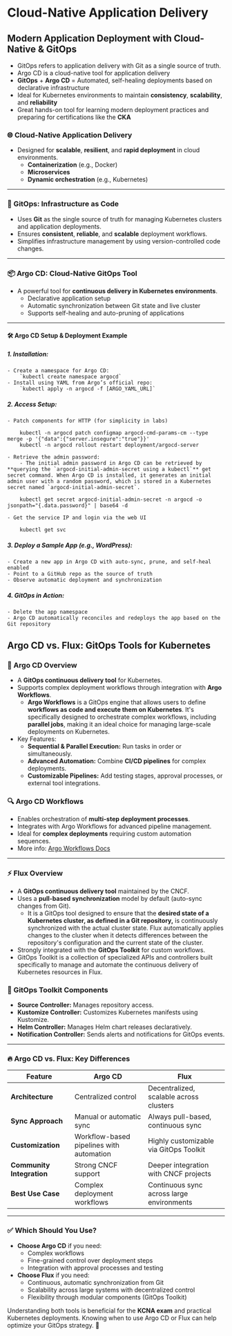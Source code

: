 # Cloud-Native Application Delivery

## Modern Application Deployment with Cloud-Native & GitOps

- GitOps refers to application delivery with Git as a single source of truth.
- Argo CD is a cloud-native tool for application delivery
- **GitOps** + **Argo CD** = Automated, self-healing deployments based on declarative infrastructure
- Ideal for Kubernetes environments to maintain **consistency**, **scalability**, and **reliability**
- Great hands-on tool for learning modern deployment practices and preparing for certifications like the **CKA**

### 🌐 Cloud-Native Application Delivery

- Designed for **scalable**, **resilient**, and **rapid deployment** in cloud environments.
  - **Containerization** (e.g., Docker)
  - **Microservices**
  - **Dynamic orchestration** (e.g., Kubernetes)

---

### 🔄 GitOps: Infrastructure as Code

- Uses **Git** as the single source of truth for managing Kubernetes clusters and application deployments.
- Ensures **consistent**, **reliable**, and **scalable** deployment workflows.
- Simplifies infrastructure management by using version-controlled code changes.

---

### 📦 Argo CD: Cloud-Native GitOps Tool

- A powerful tool for **continuous delivery in Kubernetes environments**.
  - Declarative application setup
  - Automatic synchronization between Git state and live cluster
  - Supports self-healing and auto-pruning of applications

---

#### 🛠️ Argo CD Setup & Deployment Example

##### 1. **Installation:**

    - Create a namespace for Argo CD:  
        `kubectl create namespace argocd`
    - Install using YAML from Argo’s official repo:  
        `kubectl apply -n argocd -f [ARGO_YAML_URL]`

##### 2. **Access Setup:**

    - Patch components for HTTP (for simplicity in labs)

        kubectl -n argocd patch configmap argocd-cmd-params-cm --type merge -p '{"data":{"server.insegure":"true"}}'
        kubectl -n argocd rollout restart deployment/argocd-server

    - Retrieve the admin password:
        - The initial admin password in Argo CD can be retrieved by **querying the `argocd-initial-admin-secret using a kubectl`** get secret command. When Argo CD is installed, it generates an initial admin user with a random password, which is stored in a Kubernetes secret named `argocd-initial-admin-secret`.

        kubectl get secret argocd-initial-admin-secret -n argocd -o jsonpath="{.data.password}" | base64 -d

    - Get the service IP and login via the web UI

        kubectl get svc

##### 3. **Deploy a Sample App (e.g., WordPress):**

    - Create a new app in Argo CD with auto-sync, prune, and self-heal enabled
    - Point to a GitHub repo as the source of truth
    - Observe automatic deployment and synchronization

##### 4. **GitOps in Action:**

    - Delete the app namespace
    - Argo CD automatically reconciles and redeploys the app based on the Git repository

## Argo CD vs. Flux: GitOps Tools for Kubernetes

### 📌 Argo CD Overview

- A **GitOps continuous delivery tool** for Kubernetes.
- Supports complex deployment workflows through integration with **Argo Workflows**.
  - **Argo Workflows** is a GitOps engine that allows users to define **workflows as code and execute them on Kubernetes**. It's specifically designed to orchestrate complex workflows, including **parallel jobs**, making it an ideal choice for managing large-scale deployments on Kubernetes.
- Key Features:
  - **Sequential & Parallel Execution:** Run tasks in order or simultaneously.
  - **Advanced Automation:** Combine **CI/CD pipelines** for complex deployments.
  - **Customizable Pipelines:** Add testing stages, approval processes, or external tool integrations.

### 🔍 Argo CD Workflows

- Enables orchestration of **multi-step deployment processes**.
- Integrates with Argo Workflows for advanced pipeline management.
- Ideal for **complex deployments** requiring custom automation sequences.
- More info: [Argo Workflows Docs](https://argoproj.github.io/workflows/)

---

### ⚡ Flux Overview

- A **GitOps continuous delivery tool** maintained by the CNCF.
- Uses a **pull-based synchronization** model by default (auto-sync changes from Git).
  - It is a GitOps tool designed to ensure that the **desired state of a Kubernetes cluster, as defined in a Git repository,** is continuously synchronized with the actual cluster state. Flux automatically applies changes to the cluster when it detects differences between the repository's configuration and the current state of the cluster.
- Strongly integrated with the **GitOps Toolkit** for custom workflows.
- GitOps Toolkit is a collection of specialized APIs and controllers built specifically to manage and automate the continuous delivery of Kubernetes resources in Flux.

### 🔧 GitOps Toolkit Components

- **Source Controller:** Manages repository access.
- **Kustomize Controller:** Customizes Kubernetes manifests using Kustomize.
- **Helm Controller:** Manages Helm chart releases declaratively.
- **Notification Controller:** Sends alerts and notifications for GitOps events.

---

### 🔥 Argo CD vs. Flux: Key Differences

| Feature                   | **Argo CD**                              | **Flux**                                  |
| ------------------------- | ---------------------------------------- | ----------------------------------------- |
| **Architecture**          | Centralized control                      | Decentralized, scalable across clusters   |
| **Sync Approach**         | Manual or automatic sync                 | Always pull-based, continuous sync        |
| **Customization**         | Workflow-based pipelines with automation | Highly customizable via GitOps Toolkit    |
| **Community Integration** | Strong CNCF support                      | Deeper integration with CNCF projects     |
| **Best Use Case**         | Complex deployment workflows             | Continuous sync across large environments |

---

### ✅ Which Should You Use?

- **Choose Argo CD** if you need:
  - Complex workflows
  - Fine-grained control over deployment steps
  - Integration with approval processes and testing
- **Choose Flux** if you need:
  - Continuous, automatic synchronization from Git
  - Scalability across large systems with decentralized control
  - Flexibility through modular components (GitOps Toolkit)

Understanding both tools is beneficial for the **KCNA exam** and practical Kubernetes deployments. Knowing when to use Argo CD or Flux can help optimize your GitOps strategy. 🚀
